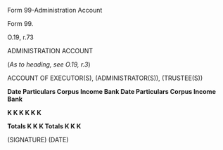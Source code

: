 Form 99-Administration Account

Form 99.

O.19, r.73

ADMINISTRATION ACCOUNT

(*As to heading, see O.19, r.3*)

ACCOUNT OF EXECUTOR(S), (ADMINISTRATOR(S)), (TRUSTEE(S))

**Date Particulars Corpus Income Bank Date Particulars Corpus Income
Bank**

**K K K K K K**

**Totals K K K Totals K K K**

(SIGNATURE) (DATE)

